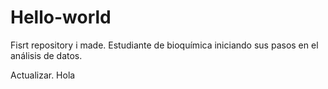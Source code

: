 # Hello-world
Fisrt repository i made. 
Estudiante de bioquímica iniciando sus pasos en el análisis de datos.

Actualizar.
Hola
